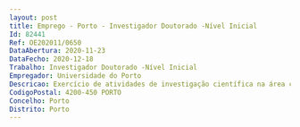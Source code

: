 ```yaml
--- 
layout: post
title: Emprego - Porto - Investigador Doutorado -Nível Inicial
Id: 82441
Ref: OE202011/0650
DataAbertura: 2020-11-23
DataFecho: 2020-12-18
Trabalho: Investigador Doutorado -Nível Inicial
Empregador: Universidade do Porto
Descricao: Exercício de atividades de investigação científica na área científica FOS  3 Ciências médicas e da saúde, subárea 3.3 Ciências da Saúde – Ciências do Desporto
CodigoPostal: 4200-450 PORTO
Concelho: Porto
Distrito: Porto
--- 
```

